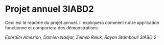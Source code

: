 # Projet annuel 3IABD2

Ceci est le readme du projet annuel. Il expliquera comment notre application fonctionne et comportera des démonstrations.


*Ephraïm Amezian, Damien Nadjar, Zeineb Rekik, Rayan Stambouli 3IABD 2* 